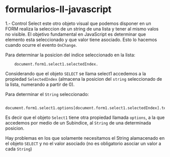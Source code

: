 formularios-II-javascript
========================
1.- Control Select
	este otro objeto visual que podemos disponer en un FORM realiza la seleccion de un string de una lista y tener al mismo valos no visible. 
	El objetivo fundamental en JavaScript es determinar que elemento esta seleccionado y que valor tiene asociado.
	Esto lo hacemos cuando ocurre el evento `OnChange`.

Para determinar la posicion del indice seleccionado en la lista:

		document.form1.select1.selectedIndex.

Considerando que el objeto `SELECT` se llama select1 accedemos a la propiedad `SelectedIndex` (almacena la posicion del `string` seleccionado de la lista, numerando a partir de 0).

Para determinar el `String` seleccionado:

		document.form1.select1.options[document.form1.select1.selectedIndex].text

Es decir que el objeto `Select1` tiene otra propiedad llamada `options`, a la que accedemos por medio de un Subindice, al `String` de una determinada posicion.

Hay problemas en los que solamente necesitamos el String alamacenado en el objeto `SELECT` y no el valor asociado (no es obligatorio asociar un valor a cada `String`)